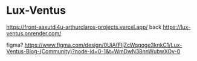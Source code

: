 # Lux-Ventus
https://front-aaxutdi4u-arthurclaros-projects.vercel.app/
back
https://lux-ventus.onrender.com/

figma? 
https://www.figma.com/design/0UiAfFIjZcWqgoge3knkC1/Lux-Ventus-Blog-(Community)?node-id=0-1&t=WmDwN38nnWubwXOv-0

